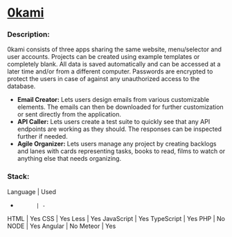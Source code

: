 # [0kami](https://okami-app.herokuapp.com/home)

### Description:

0kami consists of three apps sharing the same website, menu/selector and user accounts. Projects can be created using example templates or completely blank. All data is saved automatically and can be accessed at a later time and/or from a different computer. Passwords are encrypted to protect the users in case of against any unauthorized access to the database.

- **Email Creator:** Lets users design emails from various customizable elements. The emails can then be downloaded for further customization or sent directly from the application.
- **API Caller:** Lets users create a test suite to quickly see that any API endpoints are working as they should. The responses can be inspected further if needed. 
- **Agile Organizer:** Lets users manage any project by creating backlogs and lanes with cards representing tasks, books to read, films to watch or anything else that needs organizing.

### Stack:

Language 	| Used
-			| -
HTML		| Yes
CSS			| Yes
Less		| Yes
JavaScript	| Yes
TypeScript	| Yes
PHP 		| No
NODE 		| Yes
Angular  	| No
Meteor   	| Yes